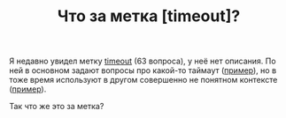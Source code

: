 ﻿---
title: "Что за метка [timeout]?"
se.owner.user_id: 507516
se.owner.display_name: "чистов_n"
se.owner.link: "https://ru.meta.stackoverflow.com/users/507516/%d1%87%d0%b8%d1%81%d1%82%d0%be%d0%b2-n"
se.link: "https://ru.meta.stackoverflow.com/questions/12941/%d0%a7%d1%82%d0%be-%d0%b7%d0%b0-%d0%bc%d0%b5%d1%82%d0%ba%d0%b0-timeout"
se.question_id: 12941
se.post_type: question
---
<p>Я недавно увидел метку <a href="https://ru.stackoverflow.com/questions/tagged/timeout" class="post-tag" title="показать вопросы с меткой [timeout]" aria-label="показать вопросы с меткой [timeout]" rel="tag" aria-labelledby="tag-timeout-tooltip-container">timeout</a> (63 вопроса), у неё нет описания. По ней в основном задают вопросы про какой-то таймаут (<a href="https://ru.stackoverflow.com/q/1522615/">пример</a>), но в тоже время используют в другом совершенно не понятном контексте (<a href="https://ru.stackoverflow.com/q/1536849/">пример</a>).</p>
<p>Так что же это за метка?</p>
